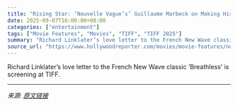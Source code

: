 ```yaml
---
title: "Rising Star: ‘Nouvelle Vague’s’ Guillaume Marbeck on Making His Acting Debut as Director Jean-Luc Godard"
date: 2025-09-07T16:00:00+08:00
categories: ["entertainment"]
tags: ["Movie Features", "Movies", "TIFF", "TIFF 2025"]
summary: "Richard Linklater’s love letter to the French New Wave classic ’Breathless’ is screening at TIFF."
source_url: "https://www.hollywoodreporter.com/movies/movie-features/nouvelle-vague-guillaume-marbeck-jean-luc-godard-1236363887/"
---
```


Richard Linklater’s love letter to the French New Wave classic ’Breathless’ is screening at TIFF.

---

*来源: [原文链接](https://www.hollywoodreporter.com/movies/movie-features/nouvelle-vague-guillaume-marbeck-jean-luc-godard-1236363887/)*
